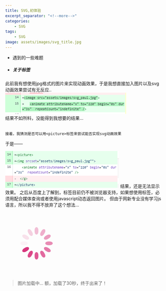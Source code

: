 ```yaml
---
title: SVG,初体验
excerpt_separator: "<!--more-->"
categories:
    - SVG
tags:
    - SVG
image: assets/images/svg_title.jpg    
---
```

+ 遇到的一些难题
<!--more-->

+ ##### 关于<picture>标签
此前我有想使用jpg格式的图片来实现动画效果，于是我想直接加入图片以及svg动画效果尝试有无反应..
![Alt text](/assets/images/img_modify.png)
<br>
结果不如所料，没能得到我想要的结果...	
<br>

	接着，我猜测是否可以用<picture>标签来尝试能否实现svg动画效果
于是——

![Alt text](/assets/images/picture_label.png)
结果，还是无法显示效果。
之后从百度上了解到，<picture>标签目前仍不被浏览器支持，如果想使用<picture>标签，必须用<span>配合媒体查询或者使用javascript动态返回图片。
但由于网新专业没有学习js语言，所以我不得不放弃了这个想法...


<svg class="lds-spinner" width="200px"  height="200px"  xmlns="http://www.w3.org/2000/svg" xmlns:xlink="http://www.w3.org/1999/xlink" viewBox="0 0 100 100" preserveAspectRatio="xMidYMid" style="background: none;"><g transform="rotate(0 50 50)">
  <rect x="47" y="24" rx="9.4" ry="4.8" width="6" height="12" fill="#d73079">
    <animate attributeName="opacity" values="1;0" keyTimes="0;1" dur="1s" begin="-0.9166666666666666s" repeatCount="indefinite"></animate>
  </rect>
</g><g transform="rotate(30 50 50)">
  <rect x="47" y="24" rx="9.4" ry="4.8" width="6" height="12" fill="#d73079">
    <animate attributeName="opacity" values="1;0" keyTimes="0;1" dur="1s" begin="-0.8333333333333334s" repeatCount="indefinite"></animate>
  </rect>
</g><g transform="rotate(60 50 50)">
  <rect x="47" y="24" rx="9.4" ry="4.8" width="6" height="12" fill="#d73079">
    <animate attributeName="opacity" values="1;0" keyTimes="0;1" dur="1s" begin="-0.75s" repeatCount="indefinite"></animate>
  </rect>
</g><g transform="rotate(90 50 50)">
  <rect x="47" y="24" rx="9.4" ry="4.8" width="6" height="12" fill="#d73079">
    <animate attributeName="opacity" values="1;0" keyTimes="0;1" dur="1s" begin="-0.6666666666666666s" repeatCount="indefinite"></animate>
  </rect>
</g><g transform="rotate(120 50 50)">
  <rect x="47" y="24" rx="9.4" ry="4.8" width="6" height="12" fill="#d73079">
    <animate attributeName="opacity" values="1;0" keyTimes="0;1" dur="1s" begin="-0.5833333333333334s" repeatCount="indefinite"></animate>
  </rect>
</g><g transform="rotate(150 50 50)">
  <rect x="47" y="24" rx="9.4" ry="4.8" width="6" height="12" fill="#d73079">
    <animate attributeName="opacity" values="1;0" keyTimes="0;1" dur="1s" begin="-0.5s" repeatCount="indefinite"></animate>
  </rect>
</g><g transform="rotate(180 50 50)">
  <rect x="47" y="24" rx="9.4" ry="4.8" width="6" height="12" fill="#d73079">
    <animate attributeName="opacity" values="1;0" keyTimes="0;1" dur="1s" begin="-0.4166666666666667s" repeatCount="indefinite"></animate>
  </rect>
</g><g transform="rotate(210 50 50)">
  <rect x="47" y="24" rx="9.4" ry="4.8" width="6" height="12" fill="#d73079">
    <animate attributeName="opacity" values="1;0" keyTimes="0;1" dur="1s" begin="-0.3333333333333333s" repeatCount="indefinite"></animate>
  </rect>
</g><g transform="rotate(240 50 50)">
  <rect x="47" y="24" rx="9.4" ry="4.8" width="6" height="12" fill="#d73079">
    <animate attributeName="opacity" values="1;0" keyTimes="0;1" dur="1s" begin="-0.25s" repeatCount="indefinite"></animate>
  </rect>
</g><g transform="rotate(270 50 50)">
  <rect x="47" y="24" rx="9.4" ry="4.8" width="6" height="12" fill="#d73079">
    <animate attributeName="opacity" values="1;0" keyTimes="0;1" dur="1s" begin="-0.16666666666666666s" repeatCount="indefinite"></animate>
  </rect>
</g><g transform="rotate(300 50 50)">
  <rect x="47" y="24" rx="9.4" ry="4.8" width="6" height="12" fill="#d73079">
    <animate attributeName="opacity" values="1;0" keyTimes="0;1" dur="1s" begin="-0.08333333333333333s" repeatCount="indefinite"></animate>
  </rect>
</g><g transform="rotate(330 50 50)">
  <rect x="47" y="24" rx="9.4" ry="4.8" width="6" height="12" fill="#d73079">
    <animate attributeName="opacity" values="1;0" keyTimes="0;1" dur="1s" begin="0s" repeatCount="indefinite"></animate>
  </rect>
</g></svg>

> 图片加载中...
> 额，加载了30秒，终于出来了！
